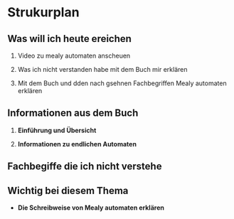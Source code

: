 # Strukurplan

## Was will ich heute ereichen

1. Video zu mealy automaten anscheuen

2. Was ich nicht verstanden habe mit dem Buch mir erklären 

3. Mit dem Buch und dden nach gsehnen Fachbegriffen Mealy automaten erklären

## Informationen aus dem Buch 

1. **Einführung und Übersicht**

2. **Informationen zu endlichen Automaten**







## Fachbegiffe die ich nicht verstehe

## **Wichtig bei diesem Thema**

- **Die Schreibweise von Mealy automaten erklären**